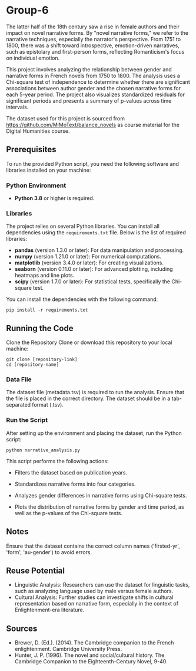 # Group-6

The latter half of the 18th century saw a rise in female authors and their impact on novel narrative forms. By "novel narrative forms," we refer to the narrative techniques, especially the narrator's perspective. From 1751 to 1800, there was a shift toward introspective, emotion-driven narratives, such as epistolary and first-person forms, reflecting Romanticism's focus on individual emotion.

This project involves analyzing the relationship between gender and narrative forms in French novels from 1750 to 1800. The analysis uses a Chi-square test of independence to determine whether there are significant associations between author gender and the chosen narrative forms for each 5-year period. The project also visualizes standardized residuals for significant periods and presents a summary of p-values across time intervals.

The dataset used for this project is sourced from https://github.com/MiMoText/balance_novels as course material for the Digital Humanities course. 

## Prerequisites

To run the provided Python script, you need the following software and libraries installed on your machine:

### Python Environment
- **Python 3.8** or higher is required.

### Libraries
The project relies on several Python libraries. You can install all dependencies using the `requirements.txt` file. Below is the list of required libraries:

- **pandas** (version 1.3.0 or later): For data manipulation and processing.
- **numpy** (version 1.21.0 or later): For numerical computations.
- **matplotlib** (version 3.4.0 or later): For creating visualizations.
- **seaborn** (version 0.11.0 or later): For advanced plotting, including heatmaps and line plots.
- **scipy** (version 1.7.0 or later): For statistical tests, specifically the Chi-square test.


You can install the dependencies with the following command:
```
pip install -r requirements.txt
```

## Running the Code

Clone the Repository
Clone or download this repository to your local machine:
```
git clone [repository-link]
cd [repository-name]
```
### Data File

The dataset file (metadata.tsv) is required to run the analysis. Ensure that the file is placed in the correct directory. The dataset should be in a tab-separated format (.tsv).

### Run the Script
After setting up the environment and placing the dataset, run the Python script:

```
python narrative_analysis.py
```

This script performs the following actions:

- Filters the dataset based on publication years.

- Standardizes narrative forms into four categories.

- Analyzes gender differences in narrative forms using Chi-square tests.

- Plots the distribution of narrative forms by gender and time period, as well as the p-values of the Chi-square tests.


## Notes

Ensure that the dataset contains the correct column names ('firsted-yr', 'form', 'au-gender') to avoid errors.

## Reuse Potential
- Linguistic Analysis: Researchers can use the dataset for linguistic tasks, such as analyzing language used by male versus female authors.
- Cultural Analysis: Further studies can investigate shifts in cultural representation based on narrative form, especially in the context of Enlightenment-era literature.
  
## Sources
- Brewer, D. (Ed.). (2014). The Cambridge companion to the French enlightenment. Cambridge University Press.
- Hunter, J. P. (1996). The novel and social/cultural history. The Cambridge Companion to the Eighteenth-Century Novel, 9-40.
